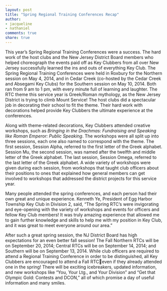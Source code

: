 ```yaml
---
layout: post
title: "Spring Regional Training Conferences Recap"
author:
- jacqueline
- nathaniel
comments: true
share: true
---
```


This year’s Spring Regional Training Conferences were a success. The hard work of the host clubs and the New Jersey District Board members who helped choreograph the events paid off as Key Clubbers from all over New Jersey successfully learned the ins and outs of everything Key Club. The Spring Regional Training Conferences were held in Roxbury for the Northern session on May 4, 2014, and in Cedar Creek (co-hosted by the Cedar Creek and Absegami Key Clubs) for the Southern session on May 10, 2014. Both ran from 9 am to 1 pm, with every minute full of learning and laughter. The RTC theme this service year is Greek/Roman mythology, as the New Jersey District is trying to climb Mount Service! The host clubs did a spectacular job in decorating their school to fit the theme. Their hard work with decorations helped provide Key Clubbers the ultimate experience at the conferences.

Along with theme-related decorations, Key Clubbers attended creative workshops, such as *Bringing in the Drachmas: Fundraising and Speaking like Roman Emperor: Public Speaking*. The workshops were all split up into three sessions, each one also named to correspond with the theme. The first session, Session Alpha, referred to the first letter of the Greek alphabet. Session Mu, the second session, was named after the twelfth and middle letter of the Greek alphabet. The last session, Session Omega, referred to the last letter of the Greek alphabet. A wide variety of workshops were given during each session, from workshops that taught club officers about their positions to ones that explained how general members can get involved to workshops that addressed the district projects for this service year.

Many people attended the spring conferences, and each person had their own great and unique experience. Kenneth Ye, President of Egg Harbor Township Key Club in Division 2, said, “The Spring RTC’s were invigorating and eye-opening with the variety of workshops and events for officers and fellow Key Club members! It was truly amazing experience that allowed me to gain further knowledge and skills to help me with my position in Key Club, and it was great to meet everyone around our area.”

After such a great spring session, the NJ District Board has high expectations for an even better fall session! The Fall Northern RTCs will be on September 20, 2014; Central RTCs will be on September 14, 2014; and Southern will be on September 13, 2014. While club officers are required to attend a Regional Training Conference in order to be distinguished, all Key Clubbers are encouraged to attend a Fall RTCeven if they already attended one in the spring! There will be exciting icebreakers, updated information, and new workshops like “You, Your Ltg., and Your Division” and “Get that Olympic Gold: Contests and DCON,” all of which promise a day of useful information and many smiles.
